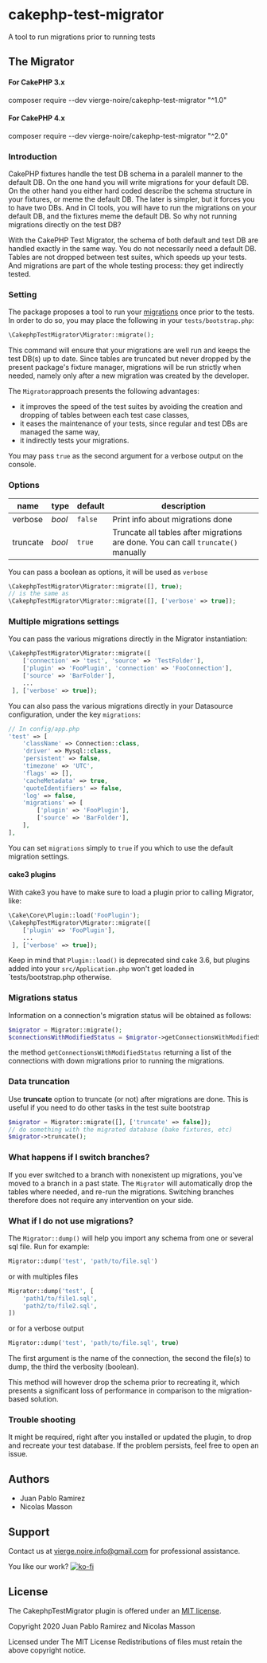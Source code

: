 # cakephp-test-migrator
A tool to run migrations prior to running tests


## The Migrator

#### For CakePHP 3.x
composer require --dev vierge-noire/cakephp-test-migrator "^1.0"

#### For CakePHP 4.x
composer require --dev vierge-noire/cakephp-test-migrator "^2.0"

### Introduction

CakePHP fixtures handle the test DB schema in a paralell manner to the default DB. On the one hand you will write migrations for your default DB. On the other hand you either hard coded describe the schema structure in your fixtures, or meme the default DB. The later is simpler, but it forces you to have two DBs. And in CI tools, you will have to run the migrations on your default DB, and the fixtures meme the default DB. So why not running migrations directly on the test DB?

With the CakePHP Test Migrator, the schema of both default and test DB are handled exactly in the same way. You do not necessarily need a default DB. Tables are not dropped between test suites, which speeds up your tests. And migrations are part of the whole testing process: they get indirectly tested.

### Setting 

The package proposes a tool to run your [migrations](https://book.cakephp.org/migrations/3/en/index.html) once prior to the tests. In order to do so,
you may place the following in your `tests/bootstrap.php`:
```php
\CakephpTestMigrator\Migrator::migrate();
```
This command will ensure that your migrations are well run and keeps the test DB(s) up to date. Since tables are truncated but never dropped by the present package's fixture manager, migrations will be run strictly when needed, namely only after a new migration was created by the developer.

The `Migrator`approach presents the following advantages:
* it improves the speed of the test suites by avoiding the creation and dropping of tables between each test case classes,
* it eases the maintenance of your tests, since regular and test DBs are managed the same way,
* it indirectly tests your migrations.

You may pass `true` as the second argument for a verbose output on the console.

### Options

| name | type | default | description |
| ---- | ---- | ------- | ----------- |
| verbose | *bool* | `false` | Print info about migrations done |
| truncate | *bool* | `true` | Truncate all tables after migrations are done. You can call `truncate()` manually |

You can pass a boolean as options, it will be used as `verbose`

```php
\CakephpTestMigrator\Migrator::migrate([], true);
// is the same as
\CakephpTestMigrator\Migrator::migrate([], ['verbose' => true]);
```

### Multiple migrations settings

You can pass the various migrations directly in the Migrator instantiation:
```php
\CakephpTestMigrator\Migrator::migrate([
    ['connection' => 'test', 'source' => 'TestFolder'],       
    ['plugin' => 'FooPlugin', 'connection' => 'FooConnection'],      
    ['source' => 'BarFolder'],
    ...
 ], ['verbose' => true]);
```

You can also pass the various migrations directly in your Datasource configuration, under the key `migrations`:
```php
// In config/app.php
'test' => [
    'className' => Connection::class,
    'driver' => Mysql::class,
    'persistent' => false,
    'timezone' => 'UTC',
    'flags' => [],
    'cacheMetadata' => true,
    'quoteIdentifiers' => false,
    'log' => false,
    'migrations' => [
        ['plugin' => 'FooPlugin'],      
        ['source' => 'BarFolder'],
    ],
],
```

You can set `migrations` simply to `true` if you which to use the default migration settings. 

#### cake3 plugins

With cake3 you have to make sure to load a plugin prior to calling Migrator, like:
```php
\Cake\Core\Plugin::load('FooPlugin');
\CakephpTestMigrator\Migrator::migrate([     
    ['plugin' => 'FooPlugin'],      
    ...
 ], ['verbose' => true]);
```
Keep in mind that `Plugin::load()` is deprecated sind cake 3.6, but plugins added into your `src/Application.php` won't get loaded in `tests/bootstrap.php otherwise.

### Migrations status

Information on a connection's migration status will be obtained as follows:
```php
$migrator = Migrator::migrate();
$connectionsWithModifiedStatus = $migrator->getConnectionsWithModifiedStatus();
```

the method `getConnectionsWithModifiedStatus` returning a list of the connections with down
migrations prior to running the migrations.

### Data truncation

Use **truncate** option to truncate (or not) after migrations are done. This is useful if you need to do other tasks in the test suite bootstrap

```php
$migrator = Migrator::migrate([], ['truncate' => false]);
// do something with the migrated database (bake fixtures, etc)
$migrator->truncate();
```

### What happens if I switch branches?

If you ever switched to a branch with nonexistent up migrations, you've moved to a branch in a past state.
The `Migrator` will automatically drop the tables where needed, and re-run the migrations. Switching branches therefore
does not require any intervention on your side.

### What if I do not use migrations?

The `Migrator::dump()` will help you import any schema from one or several sql file. Run for example:

```php
Migrator::dump('test', 'path/to/file.sql')
```
or with multiples files
```php
Migrator::dump('test', [
    'path1/to/file1.sql',
    'path2/to/file2.sql',
])
```
or for a verbose output
```php
Migrator::dump('test', 'path/to/file.sql', true)
```

The first argument is the name of the connection, the second the file(s) to dump, the third the verbosity (boolean).

This method will however drop the schema prior to recreating it, which presents a significant loss of
performance in comparison to the migration-based solution.
 
### Trouble shooting

It might be required, right after you installed or updated the plugin, to drop and recreate your test database. If the problem persists, feel free to open an issue.

## Authors
* Juan Pablo Ramirez
* Nicolas Masson


## Support
Contact us at vierge.noire.info@gmail.com for professional assistance.

You like our work? [![ko-fi](https://www.ko-fi.com/img/githubbutton_sm.svg)](https://ko-fi.com/L3L52P9JA)


## License

The CakephpTestMigrator plugin is offered under an [MIT license](https://opensource.org/licenses/mit-license.php).

Copyright 2020 Juan Pablo Ramirez and Nicolas Masson

Licensed under The MIT License Redistributions of files must retain the above copyright notice.
